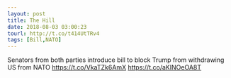 ```yaml
---
layout: post
title: The Hill
date: 2018-08-03 03:00:23
tourl: http://t.co/t414UtTRv4
tags: [Bill,NATO]
---
```

Senators from both parties introduce bill to block Trump from withdrawing US from NATO https://t.co/VkaTZk6AmX https://t.co/aKINOeOA8T